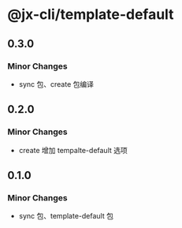 # @jx-cli/template-default

## 0.3.0

### Minor Changes

- sync 包、create 包编译

## 0.2.0

### Minor Changes

- create 增加 tempalte-default 选项

## 0.1.0

### Minor Changes

- sync 包、template-default 包
